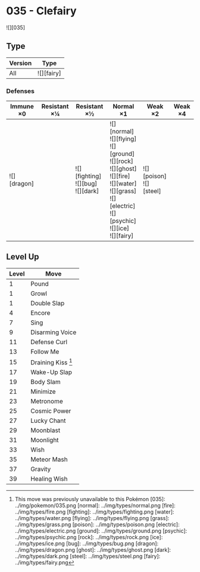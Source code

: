 # 035 - Clefairy
![][035]

## Type

Version | Type
---     | ---
All     | ![][fairy]

### Defenses

Immune ×0       | Resistant ×¼ | Resistant ×½                               | Normal ×1                                                                                                                                                                    | Weak ×2                       | Weak ×4
---             | ---          | ---                                        | ---                                                                                                                                                                          | ---                           | ---
![][dragon]<br> | &nbsp;       | ![][fighting]<br>![][bug]<br>![][dark]<br> | ![][normal]<br>![][flying]<br>![][ground]<br>![][rock]<br>![][ghost]<br>![][fire]<br>![][water]<br>![][grass]<br>![][electric]<br>![][psychic]<br>![][ice]<br>![][fairy]<br> | ![][poison]<br>![][steel]<br> | &nbsp;

## Level Up

Level | Move
---   | ---
1     | Pound
1     | Growl
1     | Double Slap
4     | Encore
7     | Sing
9     | Disarming Voice
11    | Defense Curl
13    | Follow Me
15    | Draining Kiss [^1]
17    | Wake-Up Slap
19    | Body Slam
21    | Minimize
23    | Metronome
25    | Cosmic Power
27    | Lucky Chant
29    | Moonblast
31    | Moonlight
33    | Wish
35    | Meteor Mash
37    | Gravity
39    | Healing Wish

[^1]: This move was previously unavailable to this Pokémon
[035]: ../img/pokemon/035.png
[normal]: ../img/types/normal.png
[fire]: ../img/types/fire.png
[fighting]: ../img/types/fighting.png
[water]: ../img/types/water.png
[flying]: ../img/types/flying.png
[grass]: ../img/types/grass.png
[poison]: ../img/types/poison.png
[electric]: ../img/types/electric.png
[ground]: ../img/types/ground.png
[psychic]: ../img/types/psychic.png
[rock]: ../img/types/rock.png
[ice]: ../img/types/ice.png
[bug]: ../img/types/bug.png
[dragon]: ../img/types/dragon.png
[ghost]: ../img/types/ghost.png
[dark]: ../img/types/dark.png
[steel]: ../img/types/steel.png
[fairy]: ../img/types/fairy.png
